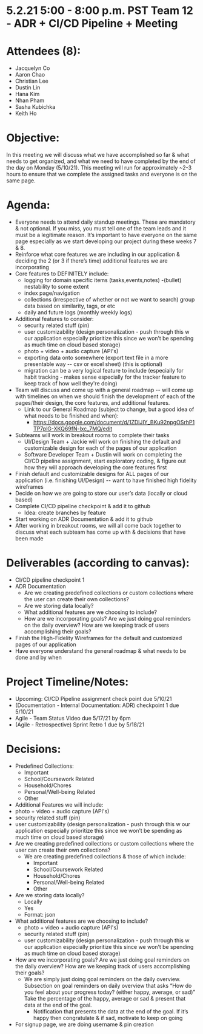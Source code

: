 # 5.2.21 5:00 - 8:00 p.m. PST Team 12 - ADR + CI/CD Pipeline +  Meeting
# Attendees (8):
- Jacquelyn Co
- Aaron Chao
- Christian Lee
- Dustin Lin
- Hana Kim
- Nhan Pham 
- Sasha Kubichka
- Keith Ho

# Objective: 
In this meeting we will discuss what we have accomplished so far & what needs to get organized, and what we need to have completed by the end of the day on Monday (5/10/21). This meeting will run for approximately ~2-3 hours to ensure that we complete the assigned tasks and everyone is on the same page.

# Agenda:
- Everyone needs to attend daily standup meetings. These are mandatory & not optional. If you miss, you must tell one of the team leads and it must be a legitimate reason. It’s important to have everyone on the same page especially as we start developing our project during these weeks 7 & 8.
- Reinforce what core features we are including in our application & deciding the 2 (or 3 if there’s time) additional features we are incorporating
- Core features to DEFINITELY include: 
  - logging for domain specific items (tasks,events,notes)
  -(bullet) nestability to some extent
  - index page/navigation
  - collections (irrespective of whether or not we want to search) group data based on similarity, tags, or etc
  - daily and future logs (monthly weekly logs)
- Additional features to consider: 
  - security related stuff (pin)
  - user customizability (design personalization - push through this w our application especially prioritize this since we won’t be spending as much time on cloud based storage)
  - photo + video + audio capture (API's)
  - exporting data onto somewhere (export text file in a more presentable way -- csv or excel sheet) (this is optional)
  - migration can be a very logical feature to include (especially for habit tracking - makes sense especially for the tracker feature to keep track of how well they're doing)
- Team will discuss and come up with a general roadmap -- will come up with timelines on when we should finish the development of each of the pages/their design, the core features, and additional features.
  - Link to our General Roadmap (subject to change, but a good idea of what needs to be finished and when): 
    - https://docs.google.com/document/d/1ZDlJIY_BKu92npgOSrhP1TP7plG-XKQ69fN-lxc_7MQ/edit
- Subteams will work in breakout rooms to complete their tasks
  - UI/Design Team + Jackie will work on finishing the default and customizable design for each of the pages of our application
  - Software Developer Team + Dustin will work on completing the CI/CD pipeline assignment, start exploratory coding, & figure out how they will approach developing the core features first
- Finish default and customizable designs for ALL pages of our application (i.e. finishing UI/Design) -- want to have finished high fidelity wireframes 
- Decide on how we are going to store our user’s data (locally or cloud based)
- Complete CI/CD pipeline checkpoint & add it to github
  - Idea: create branches by feature
- Start working on ADR Documentation & add it to github
- After working in breakout rooms, we will all come back together to discuss what each subteam has come up with & decisions that have been made

# Deliverables (according to canvas):
- CI/CD pipeline checkpoint 1
- ADR Documentation
  - Are we creating predefined collections or custom collections where the user can create their own collections?
  - Are we storing data locally?
  - What additional features are we choosing to include?
  - How are we incorporating goals? Are we just doing goal reminders on the daily overview? How are we keeping track of users accomplishing their goals?
- Finish the High-Fidelity Wireframes for the default and customized pages of our application
- Have everyone understand the general roadmap & what needs to be done and by when

# Project Timeline/Notes:
- Upcoming: CI/CD Pipeline assignment check point due 5/10/21
- (Documentation - Internal Documentation: ADR) checkpoint 1 due 5/10/21
- Agile - Team Status Video due 5/17/21 by 6pm
- (Agile - Retrospective) Sprint Retro 1 due by 5/18/21


# Decisions:
- Predefined Collections:
  - Important
  - School/Coursework Related
  - Household/Chores
  - Personal/Well-being Related
  - Other
 - Additional Features we will include:
  - photo + video + audio capture (API's)
  - security related stuff (pin)
  - user customizability (design personalization - push through this w our application especially prioritize this since we won’t be spending as much time on cloud based storage)
- Are we creating predefined collections or custom collections where the user can create their own collections?
  - We are creating predefined collections & those of which include:
    - Important
    - School/Coursework Related
    - Household/Chores
    - Personal/Well-being Related
    - Other
- Are we storing data locally?
  - Locally
  - Yes
  - Format: json
- What additional features are we choosing to include?
  - photo + video + audio capture (API's)
  - security related stuff (pin)
  - user customizability (design personalization - push through this w our application especially prioritize this since we won’t be spending as much time on cloud based storage)
- How are we incorporating goals? Are we just doing goal reminders on the daily overview? How are we keeping track of users accomplishing their goals?
  - We are simply just doing goal reminders on the daily overview. Subsection on goal reminders on daily overview that asks “How do you feel about your progress today? (either happy, average, or sad)” Take the percentage of the happy, average or sad & present that data at the end of the goal. 
    - Notification that presents the data at the end of the goal. If it’s happy then congratulate & if sad, motivate to keep on going
- For signup page, we are doing username & pin creation




